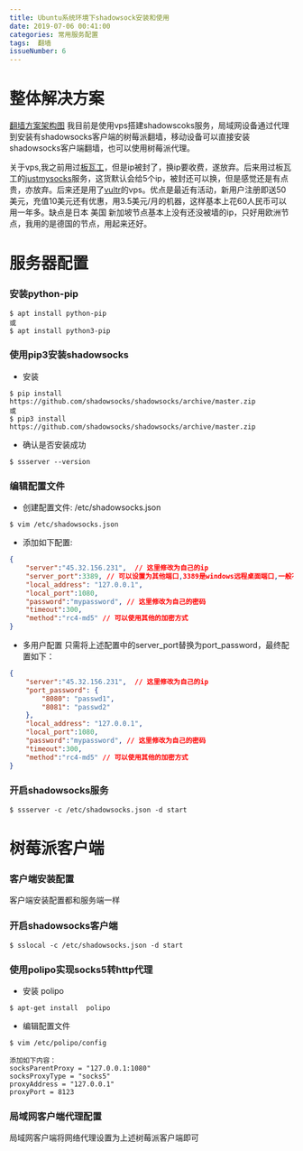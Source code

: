 ```yaml
---
title: Ubuntu系统环境下shadowsock安装和使用
date: 2019-07-06 00:41:00
categories: 常用服务配置
tags:  翻墙
issueNumber: 6
---
```


# 整体解决方案
[翻墙方案架构图](https://github.com/LiLiucan/drawio-charts/blob/master/shadowsocks.png)
我目前是使用vps搭建shadowscoks服务，局域网设备通过代理到安装有shadowsocks客户端的树莓派翻墙，移动设备可以直接安装shadowsocks客户端翻墙，也可以使用树莓派代理。

关于vps,我之前用过[板瓦工](https://bwh88.net)，但是ip被封了，换ip要收费，遂放弃。后来用过板瓦工的[justmysocks](http://justmysocks1.net)服务，这货默认会给5个ip，被封还可以换，但是感觉还是有点贵，亦放弃。后来还是用了[vultr](https://vultr.com)的vps。优点是最近有活动，新用户注册即送50美元，充值10美元还有优惠，用3.5美元/月的机器，这样基本上花60人民币可以用一年多。缺点是日本 美国 新加坡节点基本上没有还没被墙的ip，只好用欧洲节点，我用的是德国的节点，用起来还好。

# 服务器配置

###  安装python-pip
```shell
$ apt install python-pip
或
$ apt install python3-pip
```


### 使用pip3安装shadowsocks
- 安装
```shell
$ pip install https://github.com/shadowsocks/shadowsocks/archive/master.zip
或
$ pip3 install https://github.com/shadowsocks/shadowsocks/archive/master.zip
```

- 确认是否安装成功
```shell
$ ssserver --version
```

### 编辑配置文件
- 创建配置文件: /etc/shadowsocks.json
```shell
$ vim /etc/shadowsocks.json
```
- 添加如下配置:
```json
{
    "server":"45.32.156.231",  // 这里修改为自己的ip
    "server_port":3389, // 可以设置为其他端口,3389是windows远程桌面端口,一般不会被封
    "local_address": "127.0.0.1",
    "local_port":1080,
    "password":"mypassword", // 这里修改为自己的密码
    "timeout":300,
    "method":"rc4-md5" // 可以使用其他的加密方式
}

```
- 多用户配置
只需将上述配置中的server_port替换为port_password，最终配置如下：

```json
{
    "server":"45.32.156.231",  // 这里修改为自己的ip
    "port_password": {
        "8080": "passwd1",
        "8081": "passwd2"
    },
    "local_address": "127.0.0.1",
    "local_port":1080,
    "password":"mypassword", // 这里修改为自己的密码
    "timeout":300,
    "method":"rc4-md5" // 可以使用其他的加密方式
}

```

### 开启shadowsocks服务
```shell
$ ssserver -c /etc/shadowsocks.json -d start
```


# 树莓派客户端

### 客户端安装配置

客户端安装配置都和服务端一样

###  开启shadowsocks客户端

```shell
$ sslocal -c /etc/shadowsocks.json -d start
```

### 使用polipo实现socks5转http代理
- 安装 polipo
```shell
$ apt-get install  polipo
```

- 编辑配置文件
```shell
$ vim /etc/polipo/config

添加如下内容：
socksParentProxy = "127.0.0.1:1080"
socksProxyType = "socks5"
proxyAddress = "127.0.0.1"	
proxyPort = 8123
```

### 局域网客户端代理配置
局域网客户端将网络代理设置为上述树莓派客户端即可
